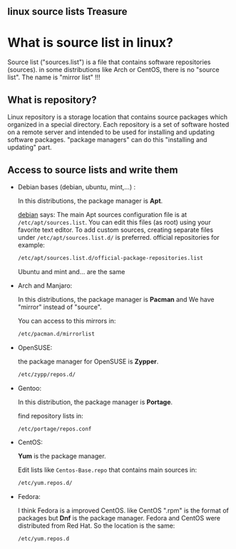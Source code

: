 linux source lists Treasure
---

# What is source list in linux?
Source list ("sources.list") is a file that contains software repositories (sources).
in some distributions like Arch or CentOS, there is no "source list". The name is "mirror list" !!!

## What is repository?
Linux repository is a storage location that contains source packages which organized in a special directory. Each repository is a set of software hosted on a remote server and intended to be used for installing and updating software packages. "package managers" can do this "installing and updating" part.

## Access to source lists and write them

* Debian bases (debian, ubuntu, mint,...) :
	
	In this distributions, the package manager is **Apt**.
	
	[debian](https://wiki.debian.org/SourcesList) says:
		The main Apt sources configuration file is at `/etc/apt/sources.list`. You can edit this files (as root) using your favorite text editor. To add custom sources, creating separate files under `/etc/apt/sources.list.d/` is preferred. official repositories for example:
	```bash
	/etc/apt/sources.list.d/official-package-repositories.list
	```
	Ubuntu and mint and... are the same


* Arch and Manjaro:

	In this distributions, the package manager is **Pacman** and We have "mirror" instead of "source".
	
	You can access to this mirrors in:
	```bash
	/etc/pacman.d/mirrorlist
	```


* OpenSUSE:

	the package manager for OpenSUSE is **Zypper**.
	```bash
	/etc/zypp/repos.d/	
	```


* Gentoo:

	In this distribution, the package manager is **Portage**.
	
	find repository lists in:
	```bash
	/etc/portage/repos.conf	
	```


* CentOS:
	
	**Yum** is the package manager.
	
	Edit lists like `Centos-Base.repo` that contains main sources in:
	```bash
	/etc/yum.repos.d/
	```


* Fedora:
	
	I think Fedora is a improved CentOS. like CentOS ".rpm" is the format of packages but **Dnf** is the package manager.
	Fedora and CentOS were distributed from Red Hat. So the location is the same:
	```bash
	/etc/yum.repos.d
	```
